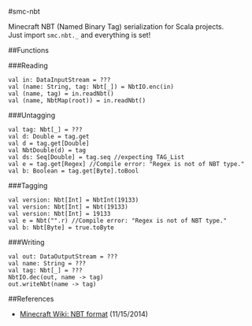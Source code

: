 #smc-nbt

Minecraft NBT (Named Binary Tag) serialization for Scala projects.<br>
Just import `smc.nbt._` and everything is set!

##Functions

###Reading

	val in: DataInputStream = ???
	val (name: String, tag: Nbt[_]) = NbtIO.enc(in)
	val (name, tag) = in.readNbt()
	val (name, NbtMap(root)) = in.readNbt()

###Untagging

	val tag: Nbt[_] = ???
	val d: Double = tag.get
	val d = tag.get[Double]
	val NbtDouble(d) = tag
	val ds: Seq[Double] = tag.seq //expecting TAG_List
	val e = tag.get[Regex] //Compile error: "Regex is not of NBT type."
	val b: Boolean = tag.get[Byte].toBool

###Tagging

	val version: Nbt[Int] = NbtInt(19133)
	val version: Nbt[Int] = Nbt(19133)
	val version: Nbt[Int] = 19133
	val e = Nbt("".r) //Compile error: "Regex is not of NBT type."
	val b: Nbt[Byte] = true.toByte

###Writing

	val out: DataOutputStream = ???
	val name: String = ???
	val tag: Nbt[_] = ???
	NbtIO.dec(out, name -> tag)
	out.writeNbt(name -> tag)

##References

- [Minecraft Wiki: NBT format](http://minecraft.gamepedia.com/NBT_format) (11/15/2014)
